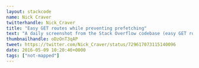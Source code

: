```yaml
---
layout: stackcode
name: Nick Craver
twitterhandle: Nick_Craver
title: "Easy GET routes while preventing prefetching"
text: "A daily screenshot from the Stack Overflow codebase (easy GET routes while preventing prefetching). "
thumbnailhandle: oDzOnT3qAP
tweet: https://twitter.com/Nick_Craver/status/729617073115140096
date: 2016-05-09 10:20:40+0000
tags: ["not-mapped"]
---
```

